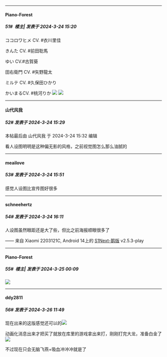 ﻿
*****

####  Piano-Forest  
##### 51#         楼主| 发表于 2024-3-24 15:20

ココロワヒメ CV. #衣川里佳

きんた CV. #前田聡馬

ゆい CV.#古賀葵

田右衛門 CV. #矢野龍太

ミルテ CV. #久保田ひかり

かいまるCV. #桃河りか
<img src="https://p.sda1.dev/16/1338bf524090efdf76bc659c445e5d9c/20240324_151912.jpg" referrerpolicy="no-referrer">
<img src="https://p.sda1.dev/16/6eb53a777a59dbd69a41dced94a83462/20240324_151918.jpg" referrerpolicy="no-referrer">


*****

####  山代风我  
##### 52#       发表于 2024-3-24 15:29

 本帖最后由 山代风我 于 2024-3-24 15:32 编辑 

看人设图明明是这种偏无影的风格，之前视觉图怎么那么油腻的


*****

####  meailove  
##### 53#       发表于 2024-3-24 15:51

感觉人设图比宣传图好很多


*****

####  schneehertz  
##### 54#       发表于 2024-3-24 16:11

人设图虽然眼距还是大了些，但比之前海报顺眼很多了

—— 来自 Xiaomi 2203121C, Android 14上的 [S1Next-鹅版](https://github.com/ykrank/S1-Next/releases) v2.5.3-play


*****

####  Piano-Forest  
##### 55#         楼主| 发表于 2024-3-25 00:09

<img src="https://p.sda1.dev/16/6c6a6a052742d119b537843c90f792b2/20240325_000921.jpg" referrerpolicy="no-referrer">


*****

####  ddy2811  
##### 56#       发表于 2024-3-26 11:49

现在出来的这版感觉还可以的<img src="https://static.saraba1st.com/image/smiley/face2017/037.png" referrerpolicy="no-referrer">

动画化消息出来才把买了就放在库里的游戏拿出来打，刚刚打完大龙，准备白金了<img src="https://static.saraba1st.com/image/smiley/face2017/072.png" referrerpolicy="no-referrer">

不过现在只会无脑飞燕+吸血冲冲冲就是了

